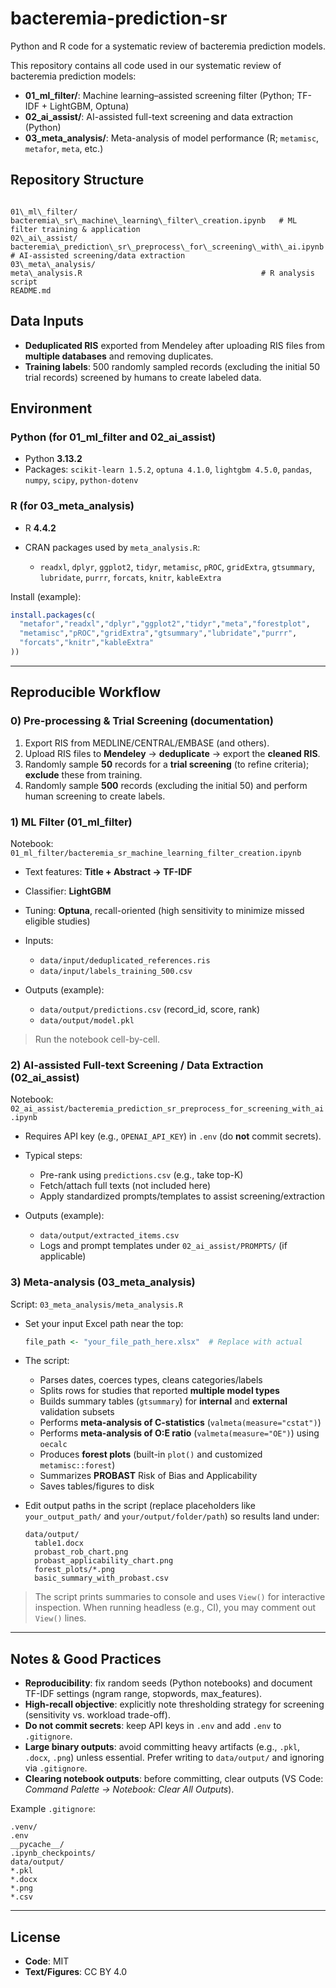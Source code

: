 # bacteremia-prediction-sr
Python and R code for a systematic review of bacteremia prediction models.

This repository contains all code used in our systematic review of bacteremia prediction models:
- **01_ml_filter/**: Machine learning–assisted screening filter (Python; TF-IDF + LightGBM, Optuna)
- **02_ai_assist/**: AI-assisted full-text screening and data extraction (Python)
- **03_meta_analysis/**: Meta-analysis of model performance (R; `metamisc`, `metafor`, `meta`, etc.)

## Repository Structure

```

01\_ml\_filter/
bacteremia\_sr\_machine\_learning\_filter\_creation.ipynb   # ML filter training & application
02\_ai\_assist/
bacteremia\_prediction\_sr\_preprocess\_for\_screening\_with\_ai.ipynb  # AI-assisted screening/data extraction
03\_meta\_analysis/
meta\_analysis.R                                        # R analysis script
README.md

```

## Data Inputs

- **Deduplicated RIS** exported from Mendeley after uploading RIS files from **multiple databases** and removing duplicates.
- **Training labels**: 500 randomly sampled records (excluding the initial 50 trial records) screened by humans to create labeled data.

## Environment

### Python (for 01_ml_filter and 02_ai_assist)
- Python **3.13.2**
- Packages: `scikit-learn 1.5.2`, `optuna 4.1.0`, `lightgbm 4.5.0`, `pandas`, `numpy`, `scipy`, `python-dotenv`

### R (for 03\_meta\_analysis)

* R **4.4.2**
* CRAN packages used by `meta_analysis.R`:

  * `readxl`, `dplyr`, `ggplot2`, `tidyr`,
    `metamisc`, `pROC`, `gridExtra`, `gtsummary`, `lubridate`, `purrr`, `forcats`, `knitr`, `kableExtra`

Install (example):

```r
install.packages(c(
  "metafor","readxl","dplyr","ggplot2","tidyr","meta","forestplot",
  "metamisc","pROC","gridExtra","gtsummary","lubridate","purrr",
  "forcats","knitr","kableExtra"
))
```

---

## Reproducible Workflow

### 0) Pre-processing & Trial Screening (documentation)

1. Export RIS from MEDLINE/CENTRAL/EMBASE (and others).
2. Upload RIS files to **Mendeley** → **deduplicate** → export the **cleaned RIS**.
3. Randomly sample **50** records for a **trial screening** (to refine criteria); **exclude** these from training.
4. Randomly sample **500** records (excluding the initial 50) and perform human screening to create labels.

### 1) ML Filter (01\_ml\_filter)

Notebook: `01_ml_filter/bacteremia_sr_machine_learning_filter_creation.ipynb`

* Text features: **Title + Abstract → TF-IDF**
* Classifier: **LightGBM**
* Tuning: **Optuna**, recall-oriented (high sensitivity to minimize missed eligible studies)
* Inputs:

  * `data/input/deduplicated_references.ris`
  * `data/input/labels_training_500.csv`
* Outputs (example):

  * `data/output/predictions.csv` (record\_id, score, rank)
  * `data/output/model.pkl`

> Run the notebook cell-by-cell. 

### 2) AI-assisted Full-text Screening / Data Extraction (02\_ai\_assist)

Notebook: `02_ai_assist/bacteremia_prediction_sr_preprocess_for_screening_with_ai.ipynb`

* Requires API key (e.g., `OPENAI_API_KEY`) in `.env` (do **not** commit secrets).
* Typical steps:

  * Pre-rank using `predictions.csv` (e.g., take top-K)
  * Fetch/attach full texts (not included here)
  * Apply standardized prompts/templates to assist screening/extraction
* Outputs (example):

  * `data/output/extracted_items.csv`
  * Logs and prompt templates under `02_ai_assist/PROMPTS/` (if applicable)

### 3) Meta-analysis (03\_meta\_analysis)

Script: `03_meta_analysis/meta_analysis.R`

* Set your input Excel path near the top:

  ```r
  file_path <- "your_file_path_here.xlsx"  # Replace with actual
  ```

* The script:

  * Parses dates, coerces types, cleans categories/labels
  * Splits rows for studies that reported **multiple model types**
  * Builds summary tables (`gtsummary`) for **internal** and **external** validation subsets
  * Performs **meta-analysis of C-statistics** (`valmeta(measure="cstat")`)
  * Performs **meta-analysis of O\:E ratio** (`valmeta(measure="OE")`) using `oecalc`
  * Produces **forest plots** (built-in `plot()` and customized `metamisc::forest`)
  * Summarizes **PROBAST** Risk of Bias and Applicability
  * Saves tables/figures to disk

* Edit output paths in the script (replace placeholders like `your_output_path/` and `your/output/folder/path`) so results land under:

  ```
  data/output/
    table1.docx
    probast_rob_chart.png
    probast_applicability_chart.png
    forest_plots/*.png
    basic_summary_with_probast.csv
  ```

> The script prints summaries to console and uses `View()` for interactive inspection. When running headless (e.g., CI), you may comment out `View()` lines.

---

## Notes & Good Practices

* **Reproducibility**: fix random seeds (Python notebooks) and document TF-IDF settings (ngram range, stopwords, max\_features).
* **High-recall objective**: explicitly note thresholding strategy for screening (sensitivity vs. workload trade-off).
* **Do not commit secrets**: keep API keys in `.env` and add `.env` to `.gitignore`.
* **Large binary outputs**: avoid committing heavy artifacts (e.g., `.pkl`, `.docx`, `.png`) unless essential. Prefer writing to `data/output/` and ignoring via `.gitignore`.
* **Clearing notebook outputs**: before committing, clear outputs (VS Code: *Command Palette → Notebook: Clear All Outputs*).

Example `.gitignore`:

```
.venv/
.env
__pycache__/
.ipynb_checkpoints/
data/output/
*.pkl
*.docx
*.png
*.csv
```

---

## License

* **Code**: MIT 
* **Text/Figures**: CC BY 4.0
